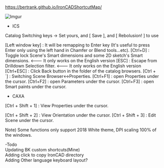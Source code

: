https://bertrank.github.io/IronCADShortcutMap/

![Imgur](http://BertranK.github.io/IronCADShortcutMap/Usermanual.gif)

- ICS
  
Catalog Switching keys -> Set yours, and [ Save ], and [ Rebolusion! ] to use

[Left window key] : It will be remapping to Enter key (It's useful to press Enter only using the left hand in Chamfer or Blend tools...etc).
[Ctrl+D] : Toggle lock Scene's Smart dimensions and some 2D sketch's Smart dimensions.   <--- It only works on the English version
[ESC] : Escape from Drilldown Selection filter.   <--- It only works on the English version
[Ctrl+ESC] : Click Back button in the folder of the catalog browsers.
[Ctrl + `] : Switching Scene Browser<->Properties.
[Ctrl+F1] : open Properties under the cursor.
[Ctrl+F2] : open Parameters under the cursor.
[Ctrl+F3] : open Smart paints under the cursor.

- CAXA

[Ctrl + Shift + 1] : View Properties under the cursor.

[Ctrl + Shift + 2] : View Orientation under the cursor.
[Ctrl + Shift + 3] : Edit Scene under the cursor.

Note) Some functions only support 2018 White theme, DPI scaling 100% of the windows.

-Todo  
Updating BK custom shortcuts(Mine)<br>
Adding click to copy IronCAD directory  
Adding Other language keyboard layout?  
